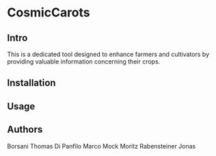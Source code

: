 # CosmicCarots

## Intro

This is a dedicated tool designed to enhance farmers and cultivators by providing valuable information concerning their crops.

## Installation

## Usage

## Authors
Borsani Thomas
Di Panfilo Marco
Mock Moritz
Rabensteiner Jonas